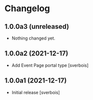 Changelog
=========


1.0.0a3 (unreleased)
--------------------

- Nothing changed yet.


1.0.0a2 (2021-12-17)
--------------------

- Add Event Page portal type [sverbois]


1.0.0a1 (2021-12-17)
--------------------

- Initial release [sverbois]
